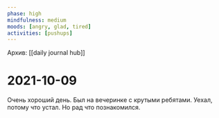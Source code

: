 ```yaml
---
phase: high
mindfulness: medium
moods: [angry, glad, tired]
activities: [pushups]
---
```

Архив: [[daily journal hub]]
# 2021-10-09
Очень хороший день. Был на вечеринке с крутыми ребятами. Уехал, потому что устал. Но рад что познакомился.